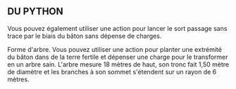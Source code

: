 ## DU PYTHON


Vous pouvez également utiliser une action pour lancer le
sort passage sans trace par le biais du bâton sans dépense
de charges.

Forme d'arbre. Vous pouvez utiliser une action pour planter
une extrémité du bâton dans de la terre fertile et dépenser une
charge pour le transformer en un arbre sain. L'arbre mesure
18 mètres de haut, son tronc fait 1,50 mètre de diamètre et les
branches à son sommet s'étendent sur un rayon de 6 mètres.